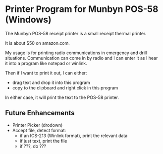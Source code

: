 # Printer Program for Munbyn POS-58 (Windows)

The Munbyn POS-58 receipt printer is a small receipt thermal printer.

It is about $50 on amazon.com.

My usage is for printing radio communications in emergency and drill
situations. Communication can come in by radio and I can enter it
as I hear it into a program like notepad or winlink.

Then if I want to print it out, I can either:
* drag text and drop it into this program
* copy to the clipboard and right click in this program

In either case, it will print the text to the POS-58 printer.

## Future Enhancements

* Printer Picker (drodown)
* Accept file, detect format:
    - if an ICS-213 (Winlink format), print the relevant data
    - if just text, print the file
    - if ???, do ???
